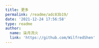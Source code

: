 ```yaml
---
title: 更多
permalink: /readme/adc83b19/
date: '2021-12-24 17:56:58'
type: readme
author:
  name: 柒月流火
  link: 'https://github.com/WilfredShen'
---
```



